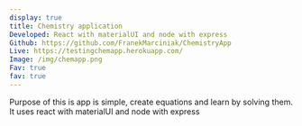 ```yaml
---
display: true
title: Chemistry application
Developed: React with materialUI and node with express
Github: https://github.com/FranekMarciniak/ChemistryApp
Live: https://testingchemapp.herokuapp.com/
Image: /img/chemapp.png
Fav: true
fav: true
---
```


Purpose of this is app is simple, create equations and learn by solving them.
It uses react with materialUI and node with express
